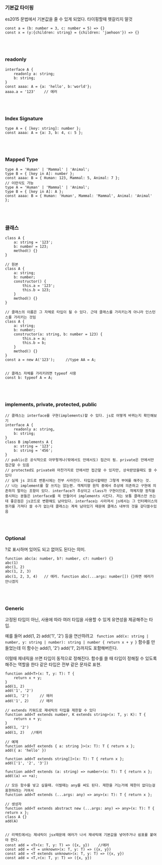
### 기본값 타이핑
es2015 문법에서 기본값을 줄 수 있게 되었다. 타이핑할때 헷갈리지 말것
```
const a = (b: number = 3, c: number = 5) => {}
const x = (y:{children: string} = {children: 'jaehoon'}) => {}
```
<br/>
<br/>

### readonly
```
interface A {
    readonly a: string;
    b: string;
}
const aaaa: A = {a: 'hello', b:'world'};
aaaa.a = '123'    // 에러
```

<br/>
<br/>


### Index Signature
```
type A = { [key: string]: number };
const aaaa: A = {a: 3, b: 4, c: 5 };
```


<br/>
<br/>



### Mapped Type
```
type A = 'Human' | 'Mammal' | 'Animal';
type B = { [key in A]: number };
const aaaa: B = { Human: 123, Mammal: 5, Animal: 7 };
// 이런식도 가능
type A = 'Human' | 'Mammal' | 'Animal';
type B = { [key in A]: A };
const aaaa: B = { Human: 'Human', Mammal: 'Mammal', Animal: 'Animal' };
```

<br/>
<br/>




### 클래스

```
class A {
    a: string = '123';
    b: number = 123;
    method() {}
}

// 원본
class A {
    a: string;
    b: number;
    constructor() {
        this.a = '123';
        this.b = 123;
    }
    method() {}
}

```

```
// 클래스의 이름은 그 자체로 타입이 될 수 있다. 근데 클래스를 가리키는게 아니라 인스턴스를 가리키는 것임
class A {
    a: string;
    b: number;
    constructor(a: string, b: number = 123) {
        this.a = a;
        this.b = b;
    }
    method() {}
}
const a = new A('123');     //type AA = A;


// 클래스 자체를 가리키려면 typeof 사용
const b: typeof A = A;
```


<br/>
<br/>



### implements, private, protected, public
```
// 클래스는 interface를 구현(implements)할 수 있다. js로 어떻게 바뀌는지 확인해보기
interface A {
    readonly a: string,
    b: string;
}
class B implements A {
    a: string = '123';
    b: string = '456';
}
// public은 공식적으로 아무렇게나(밖에서도 안에서도) 접근이 됨. private은 안에서만 접근할 수 있음
// protected도 private와 마찬가지로 안에서만 접근할 수 있지만, 상속받았을때도 쓸 수 있다
// 실제 js 코드로 변환시에는 전부 사라진다. 타입검사할때만 그렇게 부여를 해주는 것.
// 나는 implement를 잘 쓰지는 않는편. 객체지향 원칙 중에서 추상에 의존하고 구현에 의존하지 말라는 조항이 있다. interface가 추상이고 class가 구현이므로, 객체지향 원칙을 중시하는 분들은 interface를 꼭 만들어서 implements 시킨다. 저는 보통 클래스만 쓰는데 좋은점은 js코드로 변환해도 남아있다. interface는 사라져서 js에서는 그 인터페이스의 뭔가를 가져다 쓸 수가 없는데 클래스는 계쏙 남아있기 때문에 클래스 내부의 것을 갖다쓸수있음

```

<br/>
<br/>



### Optional
?로 표시하며 있어도 되고 없어도 된다는 의미.
```
function abc(a: number, b?: number, c?: number) {}
abc(1)
abc(1, 2)
abc(1, 2, 3)
abc(1, 2, 3, 4)   // 에러. function abc(...args: number[]) {}하면 에러가 안나겠지
```

<br/>
<br/>



### Generic
고정된 타입이 아닌, 사용에 따라 여러 타입을 사용할 수 있게 유연성을 제공해주는 타입.

예를 들어 add(1, 2) add('1', '2') 등을 연산하려고
``` function add(x: string | number, y: string | number): string | number { return x + y }```
함수를 만들었는데 이 함수는 add(1, '2') add('1', 2)까지도 포함해버린다.

이럴때 제네릭을 쓰면 타입이 동적으로 정해진다. 함수를 쓸 때 타입이 정해질 수 있도록 해주는 역할을 한다
같은 타입은 전부 같은 문자로 표현.
```
function add<T>(x: T, y: T): T {
    return x + y;
}
add(1, 2)
add('1', '2')
add(1, '2')     // 에러
add('1', 2)     // 에러

// extends 키워드로 제네릭의 타입을 제한할 수 있다
function add<T extends number, K extends string>(x: T, y: K): T {
    return x + y;
}
add(1, '2')
add(1, 2)   //에러

// 예제
function add<T extends { a: string }>(x: T): T { return x };
add({ a: 'hello' })

function add<T extends string[]>(x: T): T { return x };
add(['1', '2', '3'])

function add<T extends (a: string) => number>(x: T): T { return x };
add((a) => +a);

// 모든 함수를 넣고 싶을때. 이럴때는 any를 써도 된다. 제한을 거는거에 제한이 없다는걸 표현하려는 거여서
function add<T extends (...args: any) => any>(x: T): T { return x };

// 생성자
function add<T extends abstract new (...args: any) => any>(x: T): T { return x };
class A {}
add(A)


// 리액트에서는 제네릭이 jsx때문에 에러가 나서 제네릭에 기본값을 넣어주거나 쉼표를 붙여야 한다.
const add = <T>(x: T, y: T) => ({x, y})    //에러
const add = <T = unknown>(x: T, y: T) => ({x, y})
const add = <T extends unknown>(x: T, y: T) => ({x, y})
const add = <T,>(x: T, y: T) => ({x, y})
```





